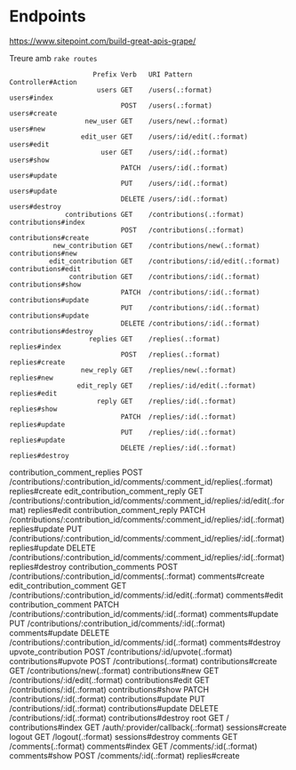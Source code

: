 # Endpoints

https://www.sitepoint.com/build-great-apis-grape/


Treure amb `rake routes`

                         Prefix Verb   URI Pattern                                                                     Controller#Action
                          users GET    /users(.:format)                                                                users#index
                                POST   /users(.:format)                                                                users#create
                       new_user GET    /users/new(.:format)                                                            users#new
                      edit_user GET    /users/:id/edit(.:format)                                                       users#edit
                           user GET    /users/:id(.:format)                                                            users#show
                                PATCH  /users/:id(.:format)                                                            users#update
                                PUT    /users/:id(.:format)                                                            users#update
                                DELETE /users/:id(.:format)                                                            users#destroy
                  contributions GET    /contributions(.:format)                                                        contributions#index
                                POST   /contributions(.:format)                                                        contributions#create
               new_contribution GET    /contributions/new(.:format)                                                    contributions#new
              edit_contribution GET    /contributions/:id/edit(.:format)                                               contributions#edit
                   contribution GET    /contributions/:id(.:format)                                                    contributions#show
                                PATCH  /contributions/:id(.:format)                                                    contributions#update
                                PUT    /contributions/:id(.:format)                                                    contributions#update
                                DELETE /contributions/:id(.:format)                                                    contributions#destroy
                        replies GET    /replies(.:format)                                                              replies#index
                                POST   /replies(.:format)                                                              replies#create
                      new_reply GET    /replies/new(.:format)                                                          replies#new
                     edit_reply GET    /replies/:id/edit(.:format)                                                     replies#edit
                          reply GET    /replies/:id(.:format)                                                          replies#show
                                PATCH  /replies/:id(.:format)                                                          replies#update
                                PUT    /replies/:id(.:format)                                                          replies#update
                                DELETE /replies/:id(.:format)                                                          replies#destroy
   contribution_comment_replies POST   /contributions/:contribution_id/comments/:comment_id/replies(.:format)          replies#create
edit_contribution_comment_reply GET    /contributions/:contribution_id/comments/:comment_id/replies/:id/edit(.:format) replies#edit
     contribution_comment_reply PATCH  /contributions/:contribution_id/comments/:comment_id/replies/:id(.:format)      replies#update
                                PUT    /contributions/:contribution_id/comments/:comment_id/replies/:id(.:format)      replies#update
                                DELETE /contributions/:contribution_id/comments/:comment_id/replies/:id(.:format)      replies#destroy
          contribution_comments POST   /contributions/:contribution_id/comments(.:format)                              comments#create
      edit_contribution_comment GET    /contributions/:contribution_id/comments/:id/edit(.:format)                     comments#edit
           contribution_comment PATCH  /contributions/:contribution_id/comments/:id(.:format)                          comments#update
                                PUT    /contributions/:contribution_id/comments/:id(.:format)                          comments#update
                                DELETE /contributions/:contribution_id/comments/:id(.:format)                          comments#destroy
            upvote_contribution POST   /contributions/:id/upvote(.:format)                                             contributions#upvote
                                POST   /contributions(.:format)                                                        contributions#create
                                GET    /contributions/new(.:format)                                                    contributions#new
                                GET    /contributions/:id/edit(.:format)                                               contributions#edit
                                GET    /contributions/:id(.:format)                                                    contributions#show
                                PATCH  /contributions/:id(.:format)                                                    contributions#update
                                PUT    /contributions/:id(.:format)                                                    contributions#update
                                DELETE /contributions/:id(.:format)                                                    contributions#destroy
                           root GET    /                                                                               contributions#index
                                GET    /auth/:provider/callback(.:format)                                              sessions#create
                         logout GET    /logout(.:format)                                                               sessions#destroy
                       comments GET    /comments(.:format)                                                             comments#index
                                GET    /comments/:id(.:format)                                                         comments#show
                                POST   /comments/:id(.:format)                                                         replies#create
